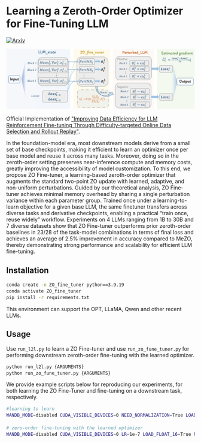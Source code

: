 # Learning a Zeroth-Order Optimizer for Fine-Tuning LLM

[![Arxiv](https://img.shields.io/badge/arXiv-2506.01356-B31B1B.svg?logo=arxiv)](https://arxiv.org/pdf/2510.00419)

![Methodology](figures/methodology.png)

Official Implementation of ["Improving Data Efficiency for LLM Reinforcement Fine-tuning Through Difficulty-targeted Online Data Selection and Rollout Replay"](https://arxiv.org/pdf/2510.00419).

In the foundation-model era, most downstream models derive from a small set of base checkpoints, making it efficient to learn an optimizer once per base model and reuse it across many tasks. Moreover, doing so in the zeroth-order setting preserves near-inference compute and memory costs, greatly improving the accessibility of model customization. To this end, we propose ZO Fine-tuner, a learning-based zeroth-order optimizer that augments the standard two-point ZO update with learned, adaptive, and non-uniform perturbations. Guided by our theoretical analysis, ZO Fine-tuner achieves minimal memory overhead by sharing a single perturbation variance within each parameter group. Trained once under a learning-to-learn objective for a given base LLM, the same finetuner transfers across diverse tasks and derivative checkpoints, enabling a practical “train once, reuse widely” workflow. Experiments on 4 LLMs ranging from 1B to 30B and 7 diverse datasets show that ZO Fine-tuner outperforms prior zeroth-order baselines in 23/28 of the task-model combinations in terms of final loss and achieves an average of 2.5% improvement in accuracy compared to MeZO, thereby demonstrating strong performance and scalability for efficient LLM fine-tuning.


## Installation
```bash
conda create -n ZO_fine_tuner python==3.9.19
conda activate ZO_fine_tuner 
pip install -r requirements.txt
```

This environment can support the OPT, LLaMA, Qwen and other recent LLMs.
## Usage

Use `run_l2l.py` to learn a ZO Fine-tuner and use `run_zo_fune_tuner.py` for performing downstream zeroth-order fine-tuning with the learned optimizer.
```bash
python run_l2l.py {ARGUMENTS}
python run_zo_fune_tuner.py {ARGUMENTS}
```

We provide example scripts below for reproducing our experiments, for both learning the ZO Fine-Tuner and fine-tuning on a downstream task, respectively.
```bash
#learning to learn
WANDB_MODE=disabled CUDA_VISIBLE_DEVICES=0 NEED_NORMALIZATION=True LOAD_FLOAT_16=False LR_MLP=0.1 EPOCH=15  LR_UPDATE=1e-6 TRAIN_MODE='l2l' EPOCHS_PER_RESTART=5 MODEL=meta-llama/Llama-3.2-1B TASK=Copa LR_LLM=0.01  SAVE_MLP_PATH='./learned_finetuner/llama1B_finetuner.pth' bash ./scripts/l2l.sh

# zero-order fine-tuning with the learned optimizer
WANDB_MODE=disabled CUDA_VISIBLE_DEVICES=0 LR=1e-7 LOAD_FLOAT_16=True NEED_NORMALIZATION=True TRAIN_MODE='zo_fine_tuner' STEPS=20000 MODEL=meta-llama/Llama-3.2-1B TASK=SST2 MODE=ft LOAD_MLP_PATH='./learned_finetuner/llama1B_finetuner.pth' bash ./scripts/zo_fine_tuner.sh
```

